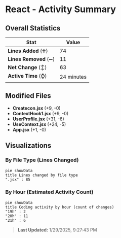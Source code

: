 # React - Activity Summary 

## Overall Statistics

| Stat                   | Value                                                             |
| ---------------------- | ----------------------------------------------------------------- |
| **Lines Added** (➕)   | 74                                          |
| **Lines Removed** (➖) | 11                                        |
| **Net Change** (↕)    | 63                |
| **Active Time** (⌚)   | 24 minutes |


## Modified Files
- **Createcon.jsx** (+9, -0)
- **ContextHook1.jsx** (+9, -0)
- **UserProfile.jsx** (+31, -6)
- **UseContext.jsx** (+24, -5)
- **App.jsx** (+1, -0)

## Visualizations

### By File Type (Lines Changed)

```mermaid
pie showData
title Lines changed by file type
".jsx" : 85
```

### By Hour (Estimated Activity Count)

```mermaid
pie showData
title Coding activity by hour (count of changes)
"19h" : 2
"20h" : 11
"21h" : 6
```


> **Last Updated:** 1/29/2025, 9:27:43 PM
